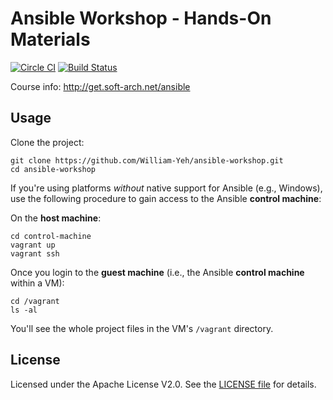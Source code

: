 Ansible Workshop - Hands-On Materials
===

[![Circle CI](https://circleci.com/gh/softarch-school/ansible-workshop.svg?style=shield)](https://circleci.com/gh/softarch-school/ansible-workshop) [![Build Status](https://travis-ci.org/softarch-school/ansible-workshop.svg?branch=master)](https://travis-ci.org/softarch-school/ansible-workshop)



Course info: http://get.soft-arch.net/ansible


## Usage

Clone the project:

```
git clone https://github.com/William-Yeh/ansible-workshop.git
cd ansible-workshop
```

If you're using platforms *without* native support for Ansible (e.g., Windows), use the following procedure to gain access to the Ansible **control machine**:

On the **host machine**:

```
cd control-machine
vagrant up
vagrant ssh
```

Once you login to the **guest machine** (i.e., the Ansible **control machine** within a VM):

```
cd /vagrant
ls -al
```

You'll see the whole project files in the VM's `/vagrant` directory.

## License

Licensed under the Apache License V2.0. See the [LICENSE file](LICENSE) for details.


